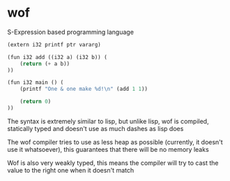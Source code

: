 # wof
S-Expression based programming language 
```lisp
(extern i32 printf ptr vararg)

(fun i32 add ((i32 a) (i32 b)) (
	(return (+ a b))
))

(fun i32 main () (
	(printf "One & one make %d!\n" (add 1 1))

	(return 0)
))
```
The syntax is extremely similar to lisp, but unlike lisp, wof is compiled, statically typed and doesn't use as much dashes as lisp does

The wof compiler tries to use as less heap as possible (currently, it doesn't use it whatsoever), this guarantees that there will be no memory leaks

Wof is also very weakly typed, this means the compiler will try to cast the value to the right one when it doesn't match
